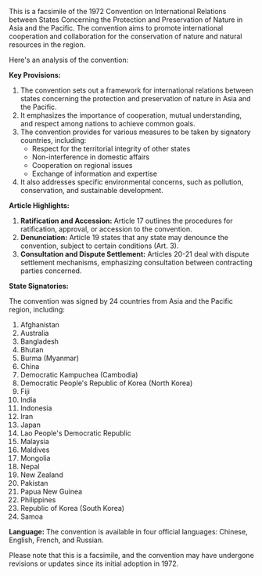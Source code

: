 This is a facsimile of the 1972 Convention on International Relations between States Concerning the Protection and Preservation of Nature in Asia and the Pacific. The convention aims to promote international cooperation and collaboration for the conservation of nature and natural resources in the region.

Here's an analysis of the convention:

**Key Provisions:**

1. The convention sets out a framework for international relations between states concerning the protection and preservation of nature in Asia and the Pacific.
2. It emphasizes the importance of cooperation, mutual understanding, and respect among nations to achieve common goals.
3. The convention provides for various measures to be taken by signatory countries, including:
	* Respect for the territorial integrity of other states
	* Non-interference in domestic affairs
	* Cooperation on regional issues
	* Exchange of information and expertise
4. It also addresses specific environmental concerns, such as pollution, conservation, and sustainable development.

**Article Highlights:**

1. **Ratification and Accession:** Article 17 outlines the procedures for ratification, approval, or accession to the convention.
2. **Denunciation:** Article 19 states that any state may denounce the convention, subject to certain conditions (Art. 3).
3. **Consultation and Dispute Settlement:** Articles 20-21 deal with dispute settlement mechanisms, emphasizing consultation between contracting parties concerned.

**State Signatories:**

The convention was signed by 24 countries from Asia and the Pacific region, including:

1. Afghanistan
2. Australia
3. Bangladesh
4. Bhutan
5. Burma (Myanmar)
6. China
7. Democratic Kampuchea (Cambodia)
8. Democratic People's Republic of Korea (North Korea)
9. Fiji
10. India
11. Indonesia
12. Iran
13. Japan
14. Lao People's Democratic Republic
15. Malaysia
16. Maldives
17. Mongolia
18. Nepal
19. New Zealand
20. Pakistan
21. Papua New Guinea
22. Philippines
23. Republic of Korea (South Korea)
24. Samoa

**Language:** The convention is available in four official languages: Chinese, English, French, and Russian.

Please note that this is a facsimile, and the convention may have undergone revisions or updates since its initial adoption in 1972.